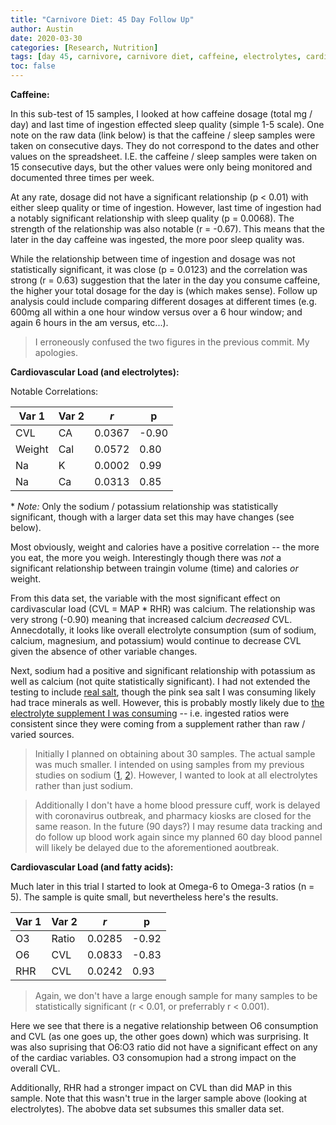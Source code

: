 ```yaml
---
title: "Carnivore Diet: 45 Day Follow Up"
author: Austin
date: 2020-03-30
categories: [Research, Nutrition]
tags: [day 45, carnivore, carnivore diet, caffeine, electrolytes, cardiovascular load, omega 3, omega 6, fatty acid]
toc: false
---
```


**Caffeine:**

In this sub-test of 15 samples, I looked at how caffeine dosage (total mg / day) and last time of ingestion effected sleep quality (simple 1-5 scale).  One note on the raw data (link below) is that the caffeine / sleep samples were taken on consecutive days.  They do not correspond to the dates and other values on the spreadsheet.  I.E.  the caffeine / sleep samples were taken on 15 consecutive days, but the other values were only being monitored and documented three times per week.

At any rate, dosage did not have a significant relationship (p < 0.01) with either sleep quality or time of ingestion.  However, last time of ingestion had a notably significant relationship with sleep quality (p = 0.0068).  The strength of the relationship was also notable (r = -0.67).  This means that the later in the day caffeine was ingested, the more poor sleep quality was.

While the relationship between time of ingestion and dosage was not statistically significant, it was close (p = 0.0123) and the correlation was strong (r = 0.63) suggestion that the later in the day you consume caffeine, the higher your total dosage for the day is (which makes sense).  Follow up analysis could include comparing different dosages at different times (e.g. 600mg all within a one hour window versus over a 6 hour window; and again 6 hours in the am versus, etc...).

> I erroneously confused the two figures in the previous commit.  My apologies.


**Cardiovascular Load (and electrolytes):**

Notable Correlations:

| Var 1 | Var 2 | *r* | p |
|-------|-------|-----|---|
| CVL   | CA    | 0.0367 | -0.90 |
| Weight | Cal | 0.0572 | 0.80 |
| Na     | K | 0.0002 | 0.99 |
| Na     | Ca | 0.0313 | 0.85 |

\* *Note:* Only the sodium / potassium relationship was statistically significant, though with a larger data set this may have changes (see below).

Most obviously, weight and calories have a positive correlation -- the more you eat, the more you weigh.  Interestingly though there was *not* a significant relationship between traingin volume (time) and calories *or* weight.

From this data set, the variable with the most significant effect on cardivascular load (CVL = MAP * RHR) was calcium.  The relationship was very strong (-0.90) meaning that increased calcium *decreased* CVL.  Annecdotally, it looks like overall electrolyte consumption (sum of sodium, calcium, magnesium, and potassium) would continue to decrease CVL given the absence of other variable changes.

Next, sodium had a positive and significant relationship with potassium as well as calcium (not quite statistically significant).  I had not extended the testing to include [real salt](https://redmond.life/realsalt/), though the pink sea salt I was consuming likely had trace minerals as well.  However, this is probably mostly likely due to [the electrolyte supplement I was consuming](https://www.flyby.co/products/flyby-fuel-electrolyte-powder-lemon-lime) -- i.e. ingested ratios were consistent since they were coming from a supplement rather than raw / varied sources.

> Initially I planned on obtaining about 30 samples.  The actual sample was much smaller.  I intended on using samples from my previous studies on sodium ([1](https://github.com/savagezen/savagezen.github.io/blob/master/_posts/2019-03-08-blood-pressure-01.md), [2](https://docs.google.com/spreadsheets/d/1IU5-A1XtKTGN1AyGS6J562pRoQ8XduEmuM1_xzhbaz8/edit?usp=sharing)).  However, I wanted to look at all electrolytes rather than just sodium.

> Additionally I don't have a home blood pressure cuff, work is delayed with coronavirus outbreak, and pharmacy kiosks are closed for the same reason.  In the future (90 days?) I may resume data tracking and do follow up blood work again since my planned 60 day blood pannel will likely be delayed due to the aforementioned aoutbreak.

**Cardiovascular Load (and fatty acids):**

Much later in this trial I started to look at Omega-6 to Omega-3 ratios (n = 5).  The sample is quite small, but nevertheless here's the results.

| Var 1 | Var 2 | *r* | p |
|-------|-------|-----|---|
| O3    | Ratio | 0.0285 | -0.92 |
| O6    | CVL   | 0.0833 | -0.83 |
| RHR   | CVL   | 0.0242 | 0.93 |

> Again, we don't have a large enough sample for many samples to be statistically significant (r < 0.01, or preferrably r < 0.001).

Here we see that there is a negative relationship between O6 consumption and CVL (as one goes up, the other goes down) which was surprising.  It was also suprising that O6:O3 ratio did not have a significant effect on any of the cardiac variables.  O3 consomupion had a strong impact on the overall CVL.

Additionally, RHR had a stronger impact on CVL than did MAP in this sample.  Note that this wasn't true in the larger sample above (looking at electrolytes).  The abobve data set subsumes this smaller data set.
